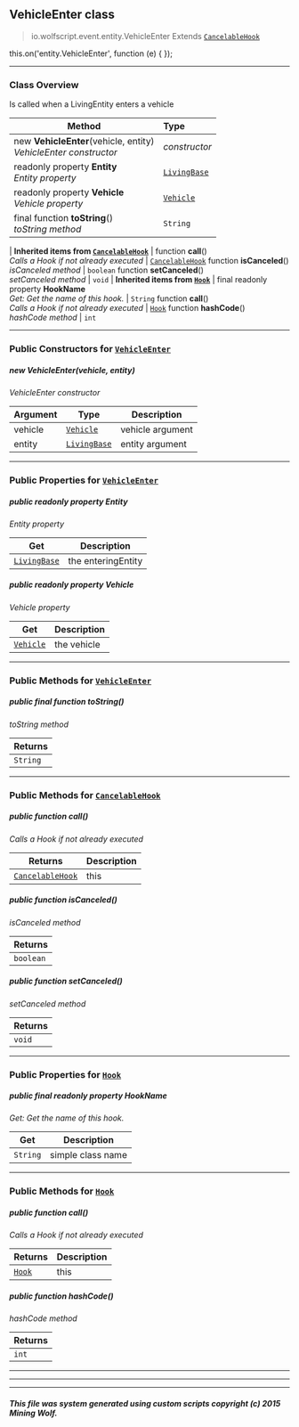 ## VehicleEnter __class__

>io.wolfscript.event.entity.VehicleEnter
>Extends [`CancelableHook`](../../hook/CancelableHook.md)

this.on('entity.VehicleEnter', function (e) { });

---

### Class Overview

Is called when a LivingEntity enters a vehicle

Method | Type   
--- | :--- 
new __VehicleEnter__(vehicle, entity) <br> _VehicleEnter constructor_ | _constructor_
 readonly property __Entity__ <br> _Entity property_ | [`LivingBase`](../../api/entity/living/LivingBase.md)
 readonly property __Vehicle__ <br> _Vehicle property_ | [`Vehicle`](../../api/entity/vehicle/Vehicle.md)
final function __toString__() <br> _toString method_ | `String`
 |
__Inherited items from [`CancelableHook`](../../hook/CancelableHook.md)__ |
 function __call__() <br> _Calls a Hook if not already executed_ | [`CancelableHook`](../../hook/CancelableHook.md)
 function __isCanceled__() <br> _isCanceled method_ | `boolean`
 function __setCanceled__() <br> _setCanceled method_ | `void`
 |
__Inherited items from [`Hook`](../../hook/Hook.md)__ |
final readonly property __HookName__ <br> _Get: Get the name of this hook._ | `String`
 function __call__() <br> _Calls a Hook if not already executed_ | [`Hook`](../../hook/Hook.md)
 function __hashCode__() <br> _hashCode method_ | `int`







---

### Public Constructors for [`VehicleEnter`](VehicleEnter.md)

##### <a id='vehicleenter'></a>new __VehicleEnter__(vehicle, entity) 

_VehicleEnter constructor_

Argument | Type | Description  
--- | --- | --- 
vehicle | [`Vehicle`](../../api/entity/vehicle/Vehicle.md) | vehicle argument
entity | [`LivingBase`](../../api/entity/living/LivingBase.md) | entity argument

---

### Public Properties for [`VehicleEnter`](VehicleEnter.md)

##### <a id='entity'></a>public  readonly property __Entity__

_Entity property_

Get | Description
--- | --- 
[`LivingBase`](../../api/entity/living/LivingBase.md) | the enteringEntity



##### <a id='vehicle'></a>public  readonly property __Vehicle__

_Vehicle property_

Get | Description
--- | --- 
[`Vehicle`](../../api/entity/vehicle/Vehicle.md) | the vehicle



---

### Public Methods for [`VehicleEnter`](VehicleEnter.md)

##### <a id='tostring'></a>public final function __toString__()

_toString method_

Returns | 
--- | 
`String` |


---

### Public Methods for [`CancelableHook`](../../hook/CancelableHook.md)

##### <a id='call'></a>public  function __call__()

_Calls a Hook if not already executed_

Returns | Description
--- | --- 
[`CancelableHook`](../../hook/CancelableHook.md) | this


##### <a id='iscanceled'></a>public  function __isCanceled__()

_isCanceled method_

Returns | 
--- | 
`boolean` |


##### <a id='setcanceled'></a>public  function __setCanceled__()

_setCanceled method_

Returns | 
--- | 
`void` |


---

### Public Properties for [`Hook`](../../hook/Hook.md)

##### <a id='hookname'></a>public final readonly property __HookName__

_Get: Get the name of this hook._

Get | Description
--- | --- 
`String` | simple class name



---

### Public Methods for [`Hook`](../../hook/Hook.md)

##### <a id='call'></a>public  function __call__()

_Calls a Hook if not already executed_

Returns | Description
--- | --- 
[`Hook`](../../hook/Hook.md) | this


##### <a id='hashcode'></a>public  function __hashCode__()

_hashCode method_

Returns | 
--- | 
`int` |


---


---


---


##### This file was system generated using custom scripts copyright (c) 2015 Mining Wolf.
	

